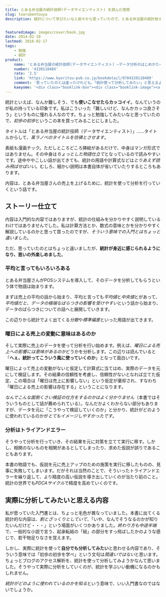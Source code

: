 ```yaml
---
title: とある弁当屋の統計技師(データサイエンティスト) を読んだ感想
slug: toarubentouya
description: 統計について学びたいなと前々から思っていたので、とある弁当屋の統計技士という本を購入しました。統計の仕組みを解説しているというより、統計を使ったライトノベルのような感じでした。統計をどうやって活用していくのかを知るにはいい本だと思います。


featuredimage: images/cover/book.jpg
date: 2014-02-10
lastmod: 2016-02-17
tags: 
    - 勉強
    - 統計
product:
    name: 'とある弁当屋の統計技師(データサイエンティスト) ―データ分析のはじめかた―'
    number: '432011048X'
    rate: '2.5'
    link: 'https://www.kyoritsu-pub.co.jp/bookdetail/9784320110489'
    comment: '思っていたのとは違ったけれども、「統計使って分析してみたい」と思えるような本だった。'
    kaeyome: '<div class="booklink-box"><div class="booklink-image"><a href="https://www.amazon.co.jp/exec/obidos/asin/432011048X/illusionspace-22/" rel="nofollow" target="_blank"><img src="https://ecx.images-amazon.com/images/I/51VQBJ3Ux7L._SL160_.jpg" style="border: none;" /></a></div><div class="booklink-info"><div class="booklink-name"><a href="https://www.amazon.co.jp/exec/obidos/asin/432011048X/illusionspace-22/" rel="nofollow" target="_blank">とある弁当屋の統計技師(データサイエンティスト) ―データ分析のはじめかた―</a><div class="booklink-powered-date">posted with <a href="https://yomereba.com" rel="nofollow" target="_blank">ヨメレバ</a></div></div><div class="booklink-detail">石田 基広 共立出版 2013-09-25    </div><div class="booklink-link2"><div class="shoplinkamazon"><a href="https://www.amazon.co.jp/exec/obidos/asin/432011048X/illusionspace-22/" rel="nofollow" target="_blank" title="アマゾン" >Amazonで購入</a></div><div class="shoplinkrakuten"><a href="https://hb.afl.rakuten.co.jp/hgc/11acbc01.369b1bf6.11acbc02.cabf9fe9/?pc=http%3A%2F%2Fbooks.rakuten.co.jp%2Frb%2F12440236%2F%3Fscid%3Daf_ich_link_urltxt%26m%3Dhttp%3A%2F%2Fm.rakuten.co.jp%2Fev%2Fbook%2F" rel="nofollow" target="_blank" title="楽天ブックス" >楽天ブックスで購入</a></div>                         <div class="shoplinkkino"><a href="https://ck.jp.ap.valuecommerce.com/servlet/referral?sid=3085416&pid=882196163&vc_url=http%3A%2F%2Fwww.kinokuniya.co.jp%2Ff%2Fdsg-01-9784320110489" target="_blank" title="kino" >紀伊國屋書店で購入<img src="https://ad.jp.ap.valuecommerce.com/servlet/gifbanner?sid=3085416&pid=882196163" height="1" width="1" border="0"></a></div>                   </div></div><div class="booklink-footer"></div></div>'
---
```


統計といえば、なんか難しそう、でも<strong>使いこなせたらカッコイイ</strong>。なんていうのが私の持っている印象です。私はこういった「難しいけど、なんかカッコ良さそう」というものに憧れる人なのです。ちょっと勉強してみたいなと思っていたので、<em>初歩の初歩</em>というこの本を買ってみることにしました。

タイトルは「とある弁当屋の統計技師（データサイエンティスト）」……タイトルからして、<em>某ラノベのタイトルを彷彿とさせます</em>。

表紙も漫画チック。ただしところどころ挿絵があるだけで、中身はマンガ形式ではありません。その中身は<em>ちょっとした物語仕立て</em>となっているので読みやすいです。途中ややこしい話が出てきても、統計の用語や計算式などは<em>とりあえず読み飛ばせばいい</em>。むしろ、細かい説明は本書自体が省いていたりするところもあります。

内容は、とある弁当屋さんの売上を上げるために、統計を使って分析を行っていくという話です。


## ストーリー仕立て


内容は入門的な内容ではありますが、統計の仕組みを分かりやすく説明しているわけではありませんでした。私は計算方法とか、数式の意味とかを分かりやすく解説しているのかと思って買ったのですが、<em>そういう意味での入門とはちょっと違いました</em>。

ただ、思っていたのとはちょっと違いましたが、<strong>統計が身近に感じられるようになり、思いの外楽しめました</strong>。


### 平均と言ってもいろいろある


とある弁当屋さんがPOSシステムを導入して、そのデータを分析してもらうという体で物語は始まります。

まずは売上の平均の話から始まり、平均と言っても<em>平均値</em>と<em>中央値</em>とがあって、<em>平均値だと、データの極端なばらつきの影響を受けやすい</em>という話から始まり、データのばらつきについての話へと展開していきます。

この辺りから統計でよく出てくる<em>分散</em>や<em>標準偏差</em>といった用語が出てきます。


### 曜日による売上の変動に意味はあるのか


そして実際に売上のデータを使って分析を行い始めます。例えば、<em>曜日による売上への影響には意味があるのか</em>どうかを分析します。この辺りは読んでいると「<strong>へぇ、統計ってこういう風に使っていくのか</strong>」となって面白いです。

曜日によって売上の変動がないと仮定して計算式に当てはめ、実際のデータを元にして検証します。その結果の信頼性を考慮し、信頼性がないとなれば立てた仮定、この場合は「曜日は売上に影響しない」という仮定が棄却され、すなわち「曜日による売上の影響は存在する」ということになります。

<em>なんでこんな面倒くさい検証の仕方をするのかはよく分かりません</em>（本書ではそういうものとして話が薦められている）。なんだかよくわからない部分もありますが、データを元に「こうやって検証していくのか」と分かり、統計がどのように使われているのかが<em>とてもイメージしやすかったです</em>。


### 分析はトライアンドエラー


そうやって分析を行っていき、その結果を元に対策を立てて実行に移す。しかし、相関のないものを相関があるとしてしまったり、求めた仮説が誤りであることもあります。

本書の物語でも、仮説を元に売上アップのための施策を実行に移したものの、見事に失敗してしまいます。だがそれは当然のことで、そういったトライアンドエラーを繰り返して、より精度の高い仮説を導き出していくのが当たり前のこと。統計の世界でも<em>PDCAサイクル</em>で精度を高めていくのです。


## 実際に分析してみたいと思える内容


私が思っていた入門書とは、ちょっと毛色が異なっていました。本書に出てくる統計的な内容は、<em>割とざっくりとしていて</em>、「いや、なんでそうなるのかが知りたいんだけど・・・」という場面がいくつかありました。<em>終わり方も中途半端</em>で、一般的な小説で言う、起承転結の「結」の部分をすっ飛ばしたかのような感じで、若干物足りなさを覚えます。

しかし、実際に統計を使って<strong>自分でも分析してみたい</strong>と思わせる内容であり、そういう意味では「初歩の初歩を学べ」という文句は<em>間違いではない</em>と思います。ちょっとブログのアクセス解析を、統計を使って分析してみようかなんて思いました。そうやって実際に分析をしていくのが、統計を学ぶいい動機になるのかもしれません。

<em>統計がどのように使われているのかを知る</em>という意味で、いい入門書なのではないでしょうか。


  